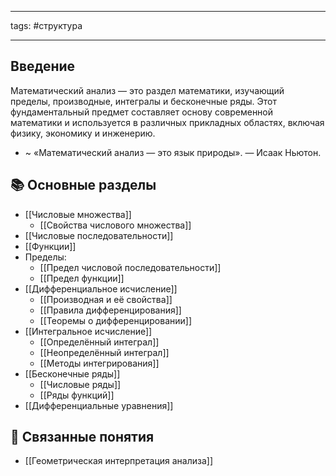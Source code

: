___
tags: #структура
___
## Введение

Математический анализ — это раздел математики, изучающий пределы, производные, интегралы и бесконечные ряды. Этот фундаментальный предмет составляет основу современной математики и используется в различных прикладных областях, включая физику, экономику и инженерию.

- ~ «Математический анализ — это язык природы». — Исаак Ньютон.

## 📚 Основные разделы

- [[Числовые множества]]
	- [[Свойства числового множества]]
- [[Числовые последовательности]]
- [[Функции]]
- Пределы:
    - [[Предел числовой последовательности]]
    - [[Предел функции]]
- [[Дифференциальное исчисление]]
    - [[Производная и её свойства]]
    - [[Правила дифференцирования]]
    - [[Теоремы о дифференцировании]]
- [[Интегральное исчисление]]
    - [[Определённый интеграл]]
    - [[Неопределённый интеграл]]
    - [[Методы интегрирования]]
- [[Бесконечные ряды]]
    - [[Числовые ряды]]
    - [[Ряды функций]]
- [[Дифференциальные уравнения]]

## 🔗 Связанные понятия

- [[Геометрическая интерпретация анализа]]